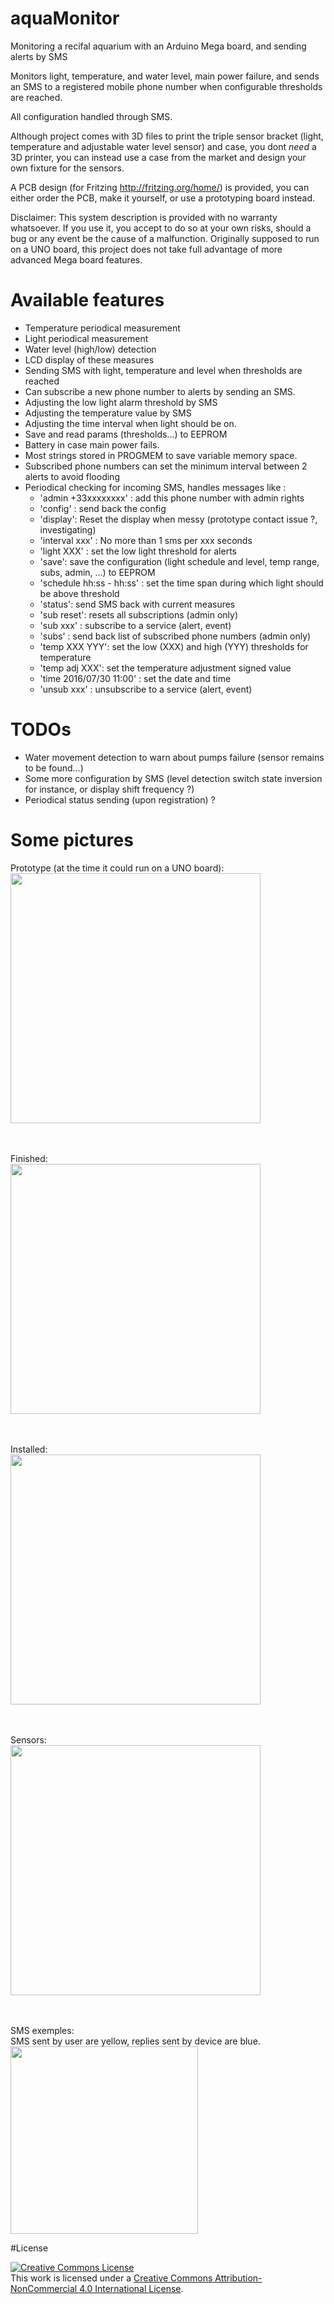 # aquaMonitor
Monitoring a recifal aquarium with an Arduino Mega board, and sending alerts by SMS

Monitors light, temperature, and water level, main power failure, and sends an SMS to a registered mobile phone number when configurable thresholds are reached.

All configuration handled through SMS.

Although project comes with 3D files to print the triple sensor bracket (light, temperature and adjustable water level sensor) and case, you dont *need* a 3D printer, you can instead use a case from the market and design your own fixture for the sensors.

A PCB design (for Fritzing http://fritzing.org/home/) is provided, you can either order the PCB, make it yourself, or use a prototyping board instead.

Disclaimer: This system description is provided with no warranty whatsoever. If you use it, you accept to do so at your own risks, should a bug or any event be the cause of a malfunction.
Originally supposed to run on a UNO board, this project does not take full advantage of more advanced Mega board features.

# Available features
* Temperature periodical measurement
* Light periodical measurement
* Water level (high/low) detection
* LCD display of these measures
* Sending SMS with light, temperature and level when thresholds are reached
* Can subscribe a new phone number to alerts by sending an SMS.
* Adjusting the low light alarm threshold by SMS
* Adjusting the temperature value by SMS
* Adjusting the time interval when light should be on.
* Save and read params (thresholds...) to EEPROM
* Battery in case main power fails.
* Most strings stored in PROGMEM to save variable memory space.
* Subscribed phone numbers can set the minimum interval between 2 alerts to avoid flooding
* Periodical checking for incoming SMS, handles messages like :
  * 'admin +33xxxxxxxx' : add this phone number with admin rights
  * 'config' : send back the config
  * 'display': Reset the display when messy (prototype contact issue ?, investigating)
  * 'interval xxx' : No more than 1 sms per xxx seconds
  * 'light XXX' : set the low light threshold for alerts
  * 'save': save the configuration (light schedule and level, temp range, subs, admin, ...) to EEPROM
  * 'schedule hh:ss - hh:ss' : set the time span during which light should be above threshold
  * 'status': send SMS back with current measures
  * 'sub reset': resets all subscriptions (admin only)
  * 'sub xxx' : subscribe to a service (alert, event)
  * 'subs' : send back list of subscribed phone numbers (admin only)
  * 'temp XXX YYY': set the low (XXX) and high (YYY) thresholds for temperature
  * 'temp adj XXX': set the temperature adjustment signed value
  * 'time 2016/07/30 11:00' : set the date and time
  * 'unsub xxx' : unsubscribe to a service (alert, event)

  
# TODOs
* Water movement detection to warn about pumps failure (sensor remains to be found...) 
* Some more configuration by SMS (level detection switch state inversion for instance, or display shift frequency ?)
* Periodical status sending (upon registration) ?


# Some pictures 

Prototype (at the time it could run on a UNO board):<br/>
<img src="http://www.adgjm.eu/img/github/aquaMonitor-1024.jpg" width="400px"/><br/>

<br/><br/>
Finished:<br/>
<img src="http://adgjm.eu/img/github/finished.jpg" width="400px"/>

<br/><br/>
Installed:<br/>
<img src="http://adgjm.eu/img/github/installed.jpg" width="400px"/>

<br/><br/>
Sensors:<br/>
<img src="http://adgjm.eu/img/github/sensors.jpg" width="400px"/>

<br/><br/>
SMS exemples:<br/>
SMS sent by user are yellow, replies sent by device are blue.<br/>
<img src="http://adgjm.eu/img/github/sms.png" width="300px"/>

#License

<a rel="license" href="http://creativecommons.org/licenses/by-nc/4.0/"><img alt="Creative Commons License" style="border-width:0" src="https://i.creativecommons.org/l/by-nc/4.0/88x31.png" /></a><br />This work is licensed under a <a rel="license" href="http://creativecommons.org/licenses/by-nc/4.0/">Creative Commons Attribution-NonCommercial 4.0 International License</a>.
